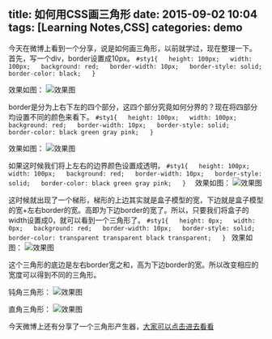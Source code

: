title: 如何用CSS画三角形
date: 2015-09-02 10:04
tags: [Learning Notes,CSS]
categories: demo 
---

今天在微博上看到一个分享，说是如何画三角形，以前就学过，现在整理一下。
首先，写一个div，border设置成10px。
    ```
    #sty1{  
        height: 100px;  
        width: 100px;  
        background: red;  
        border-width: 10px;  
        border-style: solid;  
        border-color: black;  
    }  
    ```

效果如图：
![效果图](//img.blog.csdn.net/20150902100846899?watermark/2/text/aHR0cDovL2Jsb2cuY3Nkbi5uZXQv/font/5a6L5L2T/fontsize/400/fill/I0JBQkFCMA==/dissolve/70/gravity/Center)

border是分为上右下左的四个部分，这四个部分究竟如何分界的？现在将四部分均设置不同的颜色来看下。
    ```
    #sty1{  
        height: 100px;  
        width: 100px;  
        background: red;  
        border-width: 10px;  
        border-style: solid;  
        border-color: black green gray pink;  
    }  
    ```

效果如图：
![效果图](//img.blog.csdn.net/20150902101103429?watermark/2/text/aHR0cDovL2Jsb2cuY3Nkbi5uZXQv/font/5a6L5L2T/fontsize/400/fill/I0JBQkFCMA==/dissolve/70/gravity/Center)

如果这时候我们将上左右的边界颜色设置成透明，
    ```
    #sty1{  
        height: 100px;  
        width: 100px;  
        background: red;  
        border-width: 10px;  
        border-style: solid;  
        border-color: black green gray pink;  
    }  
    ```
效果如图：
![效果图](//img.blog.csdn.net/20150902101322739?watermark/2/text/aHR0cDovL2Jsb2cuY3Nkbi5uZXQv/font/5a6L5L2T/fontsize/400/fill/I0JBQkFCMA==/dissolve/70/gravity/Center)

这时候就出现了一个梯形，梯形的上边其实就是盒子模型的宽，下边就是盒子模型的宽+左右border的宽。高即为下边border的宽了。所以，只要我们将盒子的width设置成0，就可以看到一个三角形了。
    ```
    #sty1{  
        height: 0px;  
        width: 0px;  
        background: red;  
        border-width: 10px;  
        border-style: solid;  
        border-color: transparent transparent black transparent;  
    } 
    ```
效果如图：
![效果图](//img.blog.csdn.net/20150902101322739?watermark/2/text/aHR0cDovL2Jsb2cuY3Nkbi5uZXQv/font/5a6L5L2T/fontsize/400/fill/I0JBQkFCMA==/dissolve/70/gravity/Center)

这个三角形的底边是左右border宽之和，高为下边border的宽。所以改变相应的宽度可以得到不同的三角形。

钝角三角形：
![效果图](//img.blog.csdn.net/20150902101802180?watermark/2/text/aHR0cDovL2Jsb2cuY3Nkbi5uZXQv/font/5a6L5L2T/fontsize/400/fill/I0JBQkFCMA==/dissolve/70/gravity/Center)

直角三角形：
![效果图](//img.blog.csdn.net/20150902101842135?watermark/2/text/aHR0cDovL2Jsb2cuY3Nkbi5uZXQv/font/5a6L5L2T/fontsize/400/fill/I0JBQkFCMA==/dissolve/70/gravity/Center)

今天微博上还有分享了一个三角形产生器，[大家可以点击进去看看](//apps.eky.hk/css-triangle-generator/zh-hant)
